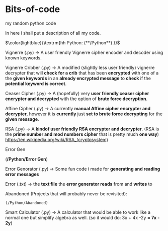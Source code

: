 # Bits-of-code
my random python code

In here i shall put a description of all my code.


$\color{lightblue}{\textrm{hh
Python:
(**/Python**)
  }}$
  


  Vignerre (.py) -> A user friendly Vignerre cipher encoder and decoder using known keywords.

  Vignerre Cribber (.py) -> A modified (slightly less user friendly) vignerre decrypter that will **check for a crib** that has been **encrypted** with one of a the **given keywords** in an **already encrypted message** to **check** if the **potential keyword is correct**.
 
  Ceaser Cipher (.py) -> A (hopefully) very **user friendly ceaser cipher encrypter and decrypted** with the option of **brute force decryption**.

  Affine Cipher (.py) -> A currently **manual Affine cipher encrypter and decrypter**, however it is **currently** just **set to brute force decrypting** for the **given message**.

  RSA (.py) -> A **kindof user friendly RSA encrypter and decrypter**. (RSA is the **prime number and mod numbers cipher** that is pretty much **one way**) https://en.wikipedia.org/wiki/RSA_(cryptosystem)

  Error Gen

  (**/Python/Error Gen**)
  
  Error Genorator (.py) -> Some fun code i made for **generating and reading error messages**

  Error (.txt) -> the **text file** the **error generator reads** from and **writes** to
  
  Abandoned (Projects that will probably never be revisited):
  
    (/Python/Abandoned)
  
  Smart Calculator (.py) -> A calculator that would be able to work like a normal one but simplify algebra as well. (so it would do: 3x + 4x -2y **= 7x - 2y**)
